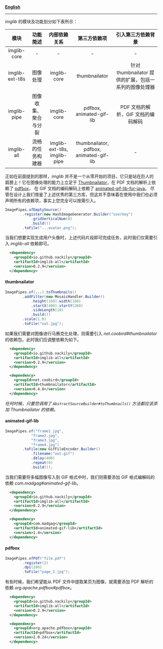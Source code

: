 
[**English**](Dependencies.en.md)

------

*imglib* 的模块及功能划分如下表所示：

|       模块       |    功能简述    |           内部依赖关系            |                 第三方依赖项                  |             引入第三方依赖背景              |
|:--------------:|:----------:|:---------------------------:|:---------------------------------------:|:----------------------------------:|
|  imglib-core   |     -      |              -              |                    -                    |                 -                  |
| imglib-ext-t8s |    图像处理    |         imglib-core         |              thumbnailator              | 针对 thumbnailator 提供的扩展，包括一系列的图像处理器 |
|  imglib-pipe   | 图像收集、聚合与分裂 |         imglib-core         |        pdfbox, animated-gif-lib         |       PDF 文档的解析，GIF 文档的编码解码        |
|   imglib-all   |  流畅的任务构建器  | imglib-ext-t8s, imglib-pipe | thumbnailator, pdfbox, animated-gif-lib |                 -                  |

正如在前面提到的那样，*imglib* 并不是一个从零开始的项目，它只是站在巨人的肩膀上！它在图像处理的能力上立足于
[Thumbnailator](https://github.com/coobird/thumbnailator)，在 PDF 文档的解析上依赖了 [pdfbox](https://github.com/apache/pdfbox)，
在 GIF 文档的编码解码上依赖了 [animated-gif-lib-for-java](https://github.com/rtyley/animated-gif-lib-for-java)。
尽管在设计上我们借鉴了上述优秀的第三方库，但这并不意味着在使用中我们也必须声明所有的依赖项，事实上您完全可以按需引入。

```java
ImagePipes.ofEmptySource()
        .register(new HashImageGenerator.Builder("userkey")
            .gridVerticalNum(8)
            .build())
        .toFile("...avatar.png");
```

当我们想要实现生成用户头像时，上述代码片段即可完成任务，此时我们仅需要引入 *imglib-all* 依赖即可。

```xml
  <dependency>
    <groupId>io.github.nackily</groupId>
    <artifactId>imglib-all</artifactId>
    <version>0.2.9</version>
  </dependency>
```

#### thumbnailator
```java
ImagePipes.of(...).toThumbnails()
        .addFilter(new MosaicHandler.Builder()
            .height(160).width(180)
            .startX(480).startY(260)
            .sideLength(10)
            .build())
        .scale(1.0)
        .toFile("out.jpg");
```

如果我们需要对图像进行马赛克化处理，则需要引入 *net.coobird#thumbnailator* 的依赖包，此时我们应调整依赖为如下。

```xml
  <dependency>
    <groupId>io.github.nackily</groupId>
    <artifactId>imglib-all</artifactId>
    <version>0.2.9</version>
  </dependency>

  <dependency>
    <groupId>net.coobird</groupId>
    <artifactId>thumbnailator</artifactId>
    <version>0.4.8</version>
  </dependency>
```

*任何时候，只要您调用了 `AbstractSourceBuilder#toThumbnails()` 方法都应该添加 Thumbnailator 的依赖。*

#### animated-gif-lib
```java
ImagePipes.of("frame1.jpg",
            "frame2.jpg",
            "frame3.jpg",
            "frame4.jpg")
        .toFile(new GifFileEncoder.Builder()
            .filename("out.gif")
            .delay(400)
            .repeat(0)
            .build());
```

当我们需要将多幅图像写入到 GIF 格式中时，我们则需要添加 GIF 格式编解码的依赖 *com.madgag#animated-gif-lib*。

```xml
  <dependency>
    <groupId>io.github.nackily</groupId>
    <artifactId>imglib-all</artifactId>
    <version>0.2.9</version>
  </dependency>

  <dependency>
    <groupId>com.madgag</groupId>
    <artifactId>animated-gif-lib</artifactId>
    <version>1.4</version>
  </dependency>
```

#### pdfbox
```java
ImagePipes.ofPdf("file.pdf")
        .register(2)
        .dpi(280)
        .toFile("page_2.jpg");
```

有些时候，我们希望能从 PDF 文件中提取某页为图像，就需要添加 PDF 解析的依赖 *org.apache.pdfbox#pdfbox*。

```xml
  <dependency>
    <groupId>io.github.nackily</groupId>
    <artifactId>imglib-all</artifactId>
    <version>0.2.9</version>
  </dependency>

  <dependency>
    <groupId>org.apache.pdfbox</groupId>
    <artifactId>pdfbox</artifactId>
    <version>2.0.24</version>
  </dependency>
```